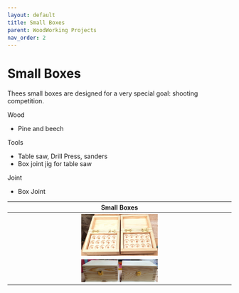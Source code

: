 ```yaml
---
layout: default
title: Small Boxes
parent: WoodWorking Projects
nav_order: 2
---
```

# Small Boxes

Thees small boxes are designed for a very special goal: shooting competition. 

Wood
* Pine and beech

Tools
* Table saw, Drill Press, sanders
* Box joint jig for table saw

Joint
* Box Joint

|                               Small Boxes                                |
|:------------------------------------------------------------------------:|
| <img alt="image" height="35%" src="/media/Small Box_1.jpg" width="35%"/> | 
| <img alt="image" height="35%" src="/media/Small Box_2.jpg" width="35%"/> |